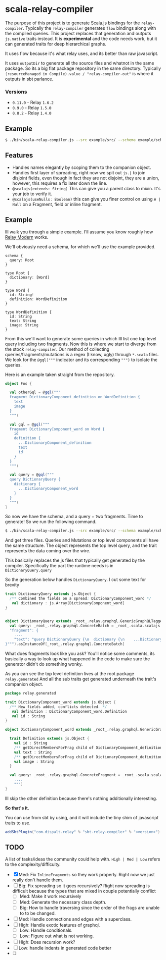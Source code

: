 
# scala-relay-compiler

The purpose of this project is to generate Scala.js bindings for the
`relay-compiler`.  Typically the `relay-compiler` generates `flow` bindings
along with the compiled queries.  This project replaces that generation and
outputs `js.native` traits instead.  It is **experimental** and the code needs work,
but it can generated traits for deep hierarchical graphs.

It uses flow because it's what relay uses, and its better than raw javascript.

It uses `outputDir` to generate all the source files and whatnot in the same package.
So its a big flat package repository in the same directory.
Typically `(resourceManaged in Compile).value / "relay-compiler-out"` is where it outputs
in sbt parlance.

### Versions
- `0.11.0` - Relay `1.6.2`
- `0.9.0` - Relay `1.5.0`
- `0.8.2` - Relay `1.4.0`

## Example

```sh
$ ./bin/scala-relay-compiler.js --src example/src/ --schema example/schema.graphql --out example/out/
```

## Features
 - Handles names elegantly by scoping them to the companion object.
 - Handles first layer of spreading, right now we spit out `js.|` to
   join disjoint fields, even though in fact they are not disjoint,
   they are a union, however, this requires a fix later down the line.
 - `@scalajs(extends: String)` This can give you a parent class to mixin.  It's
   your job to verify it.
 - `@scalajs(useNulls: Boolean)` this can give you finer control on using `A | Null`
   on a Fragment, field or inline fragment.


## Example

Ill walk you through a simple example.  I'll assume you know roughly how [Relay Modern](https://github.com/facebook/relay/) works.

We'll obviously need a schema, for which we'll use the example provided.

```gql
schema {
  query: Root
}

type Root {
  dictionary: [Word]
}

type Word {
  id: String!
  definition: WordDefinition
}

type WordDefinition {
  id: String
  text: String
  image: String
}
```

From this we'll want to generate some queries in which Ill list one top level query including
two fragments.  Now this is where we start to diverge from the stock `relay-compiler`.  Our method
of collecting queries/fragments/mutations is a regex (I know, ugly) through `*.scala` files.  We look for the `@gql("""` indicator and its corresponding `""")` to isolate the queries.

Here is an example taken straight from the repository.

```scala
object Foo {

  val otherGql = @gql("""
  fragment DictionaryComponent_definition on WordDefinition {
    text
    image
  }
  """)

  val gql = @gql("""
  fragment DictionaryComponent_word on Word {
    id
    definition {
      ...DictionaryComponent_definition
      text
      id
    }
  }
  """)

  val query = @gql("""
  query DictionaryQuery {
    dictionary {
      ...DictionaryComponent_word
    }
  }
  """)
}
```

So now we have the schema, and a query + two fragments.  Time to generate!  So we run the following command.

```sh
$ ./bin/scala-relay-compiler.js --src example/src/ --schema example/schema.graphql --out example/out/
```

And get three files. Queries and Mutations or top level components all have the same
structure.  The object represents the top level query, and the trait represents the data coming over the wire.

This basically replaces the js files that typically get generated by the compiler.  Specifically the
part the runtime needs is in `DictionaryQuery.query`

So the generation below handles `DictionaryQuery`.  I cut some text for brevity

```scala
trait DictionaryQuery extends js.Object {
  /** Combined the fields on a spread: DictionaryComponent_word */
   val dictionary : js.Array[DictionaryComponent_word]
}


object DictionaryQuery extends _root_.relay.graphql.GenericGraphQLTaggedNode {
  val query: _root_.relay.graphql.ConcreteBatch = _root_.scala.scalajs.js.JSON.parse("""{
  "fragment": {
    ....
    "text": "query DictionaryQuery {\n  dictionary {\n    ...DictionaryComponent_word\n  }\n}\n\nfragment DictionaryComponent_word on Word {\n  id\n  definition {\n    ...DictionaryComponent_definition\n    text\n    id\n  }\n}\n\nfragment DictionaryComponent_definition on WordDefinition {\n  text\n  image\n}\n"
}""").asInstanceOf[_root_.relay.graphql.ConcreteBatch]

```

What does fragments look like you ask?  You'll notice some comments, its basically a way to look
up what happened in the code to make sure the generator didn't do something wonky.

As you can see the top level definition lives at the root package `relay.generated` And all the sub
traits get generated underneath the trait's companion object.

```scala
package relay.generated

trait DictionaryComponent_word extends js.Object {
  /** New fields added, conflicts detected. */
   val definition : DictionaryComponent_word.Definition
   val id : String
}

object DictionaryComponent_word extends _root_.relay.graphql.GenericGraphQLTaggedNode {

  trait Definition extends js.Object {
    val id : String
    /** getDirectMembersForFrag child of DictionaryComponent_definition Combining fields, with or? "true"  */
    val text : String
    /** getDirectMembersForFrag child of DictionaryComponent_definition */
    val image : String
  }

  val query: _root_.relay.graphql.ConcreteFragment = _root_.scala.scalajs.js.JSON.parse("""{
    ....
    """)
}
```

Ill skip the other definition because there's nothing additionally interesting.

**So that's it.**

You can use from sbt by using, and it will include the tiny shim of javascript traits to use.

```sbt
addSbtPlugin("com.dispalt.relay" % "sbt-relay-compiler" % "<version>")
```

## TODO

A list of tasks/ideas the community could help with. `High | Med | Low` refers to the complexity/difficulty.

 - [x] Med: Fix `InlineFragments` so they work properly.  Right now we just really
 don't handle them.
 - [ ] Big: Fix spreading so it goes recursively?  Right now spreading is
 difficult because the types that are mixed in couple potentially conflict
   - [ ] Med: Make it work recursively
   - [ ] Med: Generate the necessary class depth.
   - [ ] Big: How to handle traversing since the order of the frags are unable to
    to be changed.
 - [ ] Med: Handle connections and edges with a superclass.
 - [ ] High: Handle exotic features of graphql.
   - [ ] Low: Handle conditionals.
   - [ ] Low: Figure out what is not working.
 - [ ] High: Does recursion work?
 - [ ] Low: handle indents in generated code better
 - [ ]
